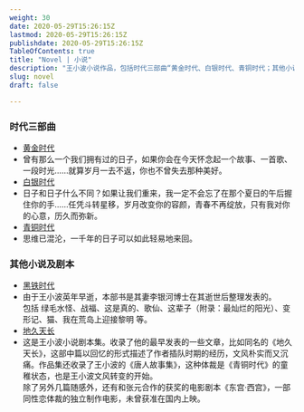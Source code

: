 ```yaml
---
weight: 30
date: 2020-05-29T15:26:15Z
lastmod: 2020-05-29T15:26:15Z
publishdate: 2020-05-29T15:26:15Z
TableOfContents: true
title: "Novel | 小说"
description: "王小波小说作品，包括时代三部曲“黄金时代、白银时代、青铜时代；其他小说及剧本：黑铁时代、地久天长。"
slug: novel
draft: false

---
```

### 时代三部曲

*   [黄金时代](/novel/gold/)
*   曾有那么一个我们拥有过的日子，如果你会在今天怀念起一个故事、一首歌、一段时光……就算岁月一去不返，你也不曾失去那种美好。
*   [白银时代](/novel/silver/)
*   日子和日子什么不同？如果让我们重来，我一定不会忘了在那个夏日的午后握住你的手……任凭斗转星移，岁月改变你的容颜，青春不再绽放，只有我对你的心意，历久而弥新。
*   [青铜时代](/novel/copper/)
*   思维已混沦，一千年的日子可以如此轻易地来回。

### 其他小说及剧本

*   [黑铁时代](/novel/iron/)
*   由于王小波英年早逝，本部书是其妻李银河博士在其逝世后整理发表的。  
    包括 绿毛水怪、战福、这是真的、歌仙、这辈子（附录：最灿烂的阳光）、变形记、猫、我在荒岛上迎接黎明 等。
*   [地久天长](/novel/forever/)
*   这是王小波小说剧本集。收录了他的最早发表的一些文章，比如同名的《地久天长》，这部中篇以回忆的形式描述了作者插队时期的经历，文风朴实而又沉痛。作品集还收录了王小波的《唐人故事集》，这种体裁是《青铜时代》的童稚状态，也是王小波文风转变的开始。  
    除了另外几篇随感外，还有和张元合作的获奖的电影剧本《东宫·西宫》，一部同性恋体裁的独立制作电影，未曾获准在国内上映。

